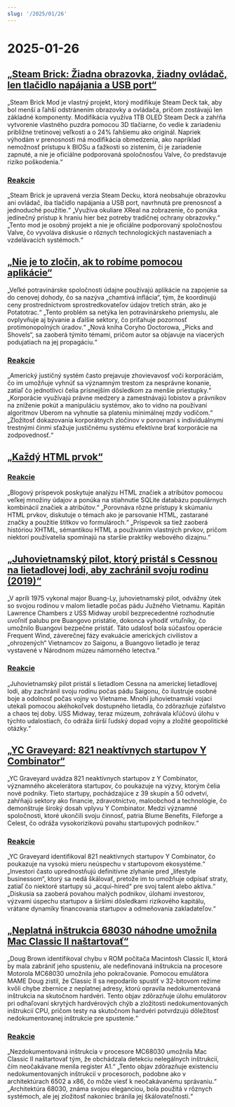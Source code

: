 ```yaml
---
slug: '/2025/01/26'
---
```


# 2025-01-26

## [„Steam Brick: Žiadna obrazovka, žiadny ovládač, len tlačidlo napájania a USB port“](https://crastinator-pro.github.io/steam-brick/)

„Steam Brick Mod je vlastný projekt, ktorý modifikuje Steam Deck tak, aby bol menší a ľahší odstránením obrazovky a ovládača, pričom zostávajú len základné komponenty. Modifikácia využíva 1TB OLED Steam Deck a zahŕňa vytvorenie vlastného puzdra pomocou 3D tlačiarne, čo vedie k zariadeniu približne tretinovej veľkosti a o 24% ľahšiemu ako originál. Napriek výhodám v prenosnosti má modifikácia obmedzenia, ako napríklad nemožnosť prístupu k BIOSu a ťažkosti so zistením, či je zariadenie zapnuté, a nie je oficiálne podporovaná spoločnosťou Valve, čo predstavuje riziko poškodenia.“

### [Reakcie](https://news.ycombinator.com/item?id=42825441)

„Steam Brick je upravená verzia Steam Decku, ktorá neobsahuje obrazovku ani ovládač, iba tlačidlo napájania a USB port, navrhnutá pre prenosnosť a jednoduché použitie.“ „Využíva okuliare XReal na zobrazenie, čo ponúka jedinečný prístup k hraniu hier bez potreby tradičnej ochrany obrazovky.“ „Tento mod je osobný projekt a nie je oficiálne podporovaný spoločnosťou Valve, čo vyvoláva diskusie o rôznych technologických nastaveniach a vzdelávacích systémoch.“

## [„Nie je to zločin, ak to robíme pomocou aplikácie“](https://pluralistic.net/2025/01/25/potatotrac/#carbo-loading)

„Veľké potravinárske spoločnosti údajne používajú aplikácie na zapojenie sa do cenovej dohody, čo sa nazýva „chamtivá inflácia“, tým, že koordinujú ceny prostredníctvom sprostredkovateľov údajov tretích strán, ako je Potatotrac.“ „Tento problém sa netýka len potravinárskeho priemyslu, ale ovplyvňuje aj bývanie a ďalšie sektory, čo priťahuje pozornosť protimonopolných úradov.“ „Nová kniha Coryho Doctorowa, „Picks and Shovels“, sa zaoberá týmito témami, pričom autor sa objavuje na viacerých podujatiach na jej propagáciu.“

### [Reakcie](https://news.ycombinator.com/item?id=42830646)

„Americký justičný systém často prejavuje zhovievavosť voči korporáciám, čo im umožňuje vyhnúť sa významným trestom za nesprávne konanie, zatiaľ čo jednotlivci čelia prísnejším dôsledkom za menšie priestupky.“ „Korporácie využívajú právne medzery a zamestnávajú lobistov a právnikov na zníženie pokút a manipuláciu systémov, ako to vidno na používaní algoritmov Uberom na vyhnutie sa plateniu minimálnej mzdy vodičom.“ „Zložitosť dokazovania korporátnych zločinov v porovnaní s individuálnymi trestnými činmi sťažuje justičnému systému efektívne brať korporácie na zodpovednosť.“

## [„Každý HTML prvok“](https://iamwillwang.com/dollar/every-html-element/)

### [Reakcie](https://news.ycombinator.com/item?id=42823722)

„Blogový príspevok poskytuje analýzu HTML značiek a atribútov pomocou veľkej množiny údajov a ponúka na stiahnutie SQLite databázu populárnych kombinácií značiek a atribútov.“ „Porovnáva rôzne prístupy k skúmaniu HTML prvkov, diskutuje o témach ako je parsovanie HTML, zastarané značky a použitie štítkov vo formulároch.“ „Príspevok sa tiež zaoberá históriou XHTML, sémantikou HTML a používaním vlastných prvkov, pričom niektorí používatelia spomínajú na staršie praktiky webového dizajnu.“

## [„Juhovietnamský pilot, ktorý pristál s Cessnou na lietadlovej lodi, aby zachránil svoju rodinu (2019)“](https://www.historynet.com/maj-buang-lys-daring-feat-to-save-his-family/)

„V apríli 1975 vykonal major Buang-Ly, juhovietnamský pilot, odvážny útek so svojou rodinou v malom lietadle počas pádu Južného Vietnamu. Kapitán Lawrence Chambers z USS Midway urobil bezprecedentné rozhodnutie uvoľniť palubu pre Buangovo pristátie, dokonca vyhodiť vrtuľníky, čo umožnilo Buangovi bezpečne pristáť. Táto udalosť bola súčasťou operácie Frequent Wind, záverečnej fázy evakuácie amerických civilistov a „ohrozených“ Vietnamcov zo Saigonu, a Buangovo lietadlo je teraz vystavené v Národnom múzeu námorného letectva.“

### [Reakcie](https://news.ycombinator.com/item?id=42826536)

„Juhovietnamský pilot pristál s lietadlom Cessna na americkej lietadlovej lodi, aby zachránil svoju rodinu počas pádu Saigonu, čo ilustruje osobné boje a odolnosť počas vojny vo Vietname. Mnohí juhovietnamskí vojaci utekali pomocou akéhokoľvek dostupného lietadla, čo zdôrazňuje zúfalstvo a chaos tej doby. USS Midway, teraz múzeum, zohrávala kľúčovú úlohu v týchto udalostiach, čo odráža širší ľudský dopad vojny a zložité geopolitické otázky.“

## [„YC Graveyard: 821 neaktívnych startupov Y Combinator“](https://ycgraveyard.iamwillwang.com/)

„YC Graveyard uvádza 821 neaktívnych startupov z Y Combinator, významného akcelerátora startupov, čo poukazuje na výzvy, ktorým čelia nové podniky. Tieto startupy, pochádzajúce z 39 skupín a 50 odvetví, zahŕňajú sektory ako financie, zdravotníctvo, maloobchod a technológie, čo demonštruje široký dosah vplyvu Y Combinator. Medzi významné spoločnosti, ktoré ukončili svoju činnosť, patria Blume Benefits, Fileforge a Celest, čo odráža vysokorizikovú povahu startupových podnikov.“

### [Reakcie](https://news.ycombinator.com/item?id=42828198)

„YC Graveyard identifikoval 821 neaktívnych startupov Y Combinator, čo poukazuje na vysokú mieru neúspechu v startupovom ekosystéme.“ „Investori často uprednostňujú definitívne zlyhanie pred „lifestyle businessom“, ktorý sa nedá škálovať, pretože im to umožňuje odpísať straty, zatiaľ čo niektoré startupy sú „acqui-hired“ pre svoj talent alebo aktíva.“ „Diskusia sa zaoberá povahou malých podnikov, úlohami investorov, výzvami úspechu startupov a širšími dôsledkami rizikového kapitálu, vrátane dynamiky financovania startupov a odmeňovania zakladateľov.“

## [„Neplatná inštrukcia 68030 náhodne umožnila Mac Classic II naštartovať“](https://www.downtowndougbrown.com/2025/01/the-invalid-68030-instruction-that-accidentally-allowed-the-mac-classic-ii-to-successfully-boot-up/)

„Doug Brown identifikoval chybu v ROM počítača Macintosh Classic II, ktorá by mala zabrániť jeho spusteniu, ale nedefinovaná inštrukcia na procesore Motorola MC68030 umožnila jeho pokračovanie. Pomocou emulátora MAME Doug zistil, že Classic II sa nepodarilo spustiť v 32-bitovom režime kvôli chybe zbernice z neplatnej adresy, ktorú opravila nedokumentovaná inštrukcia na skutočnom hardvéri. Tento objav zdôrazňuje úlohu emulátorov pri odhaľovaní skrytých hardvérových chýb a zložitosti nedokumentovaných inštrukcií CPU, pričom testy na skutočnom hardvéri potvrdzujú dôležitosť nedokumentovanej inštrukcie pre spustenie.“

### [Reakcie](https://news.ycombinator.com/item?id=42824562)

„Nezdokumentovaná inštrukcia v procesore MC68030 umožnila Mac Classic II naštartovať tým, že obchádzala detekciu nelegálnych inštrukcií, čím neočakávane menila register A1.“ „Tento objav zdôrazňuje existenciu nedokumentovaných inštrukcií v procesoroch, podobne ako v architektúrach 6502 a x86, čo môže viesť k neočakávanému správaniu.“ „Architektúra 68030, známa svojou eleganciou, bola použitá v rôznych systémoch, ale jej zložitosť nakoniec bránila jej škálovateľnosti.“

<head>
  <meta property="og:title" content="„Steam Brick: Žiadna obrazovka, žiadny ovládač, len tlačidlo napájania a USB port“" />
  <meta property="og:type" content="website" />
  <meta property="og:image" content="https://og.cho.sh/api/og/?title=%E2%80%9ESteam%20Brick%3A%20%C5%BDiadna%20obrazovka%2C%20%C5%BEiadny%20ovl%C3%A1da%C4%8D%2C%20len%20tla%C4%8Didlo%20nap%C3%A1jania%20a%20USB%20port%E2%80%9C&subheading=nede%C4%BEa%2026.%20janu%C3%A1ra%202025%3A%20Hacker%20News%20Zhrnutie" />
</head>

